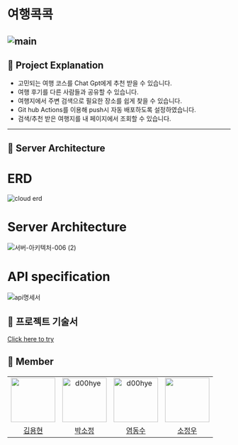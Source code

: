 # 여행콕콕 
![main](https://github.com/notfound404yhkim/-Public-Travel_Plan/assets/151480575/0ce767ae-faf7-47fa-b4f3-6a39ab660926)
---
## 📌 Project Explanation
- 고민되는 여행 코스를 Chat Gpt에게 추천 받을 수 있습니다.
- 여행 후기를 다른 사람들과 공유할 수 있습니다.
- 여행지에서 주변 검색으로 필요한 장소를 쉽게 찾을 수 있습니다.
- Git hub Actions를 이용해 push시 자동 배포하도록 설정하였습니다.
- 검색/추천 받은 여행지를 내 페이지에서 조회할 수 있습니다.
  
---

## 📌 Server Architecture

# ERD
![cloud erd](https://github.com/notfound404yhkim/-Public-Travel_Plan/assets/151480575/de601dfd-fe4b-4939-8985-652392db04cc)



# Server Architecture
![서버-아키텍처-006 (2)](https://github.com/notfound404yhkim/-Public-Travel_Plan/assets/151480575/15ce28a8-6cf6-4bde-a423-7aacc7afcd9a)


# API specification
![api명세서](https://github.com/notfound404yhkim/-Public-Travel_Plan/assets/151480575/365724f0-3719-44de-bc32-723345d5a494)


## 📌 프로젝트 기술서
  [Click here to try](https://docs.google.com/presentation/d/1-mRbMcHP3XSyBuf9QpNJJzrqZZA4GnE1mKZyzqgKnag/edit#slide=id.g28ed074c25f_0_41)


## 🌈 Member</p>

| | | | |
|:---:|:---:|:---:|:---:|
|<img src="https://github.com/notfound404yhkim/-Public-Travel_Plan/assets/151480575/48083df8-d918-4549-969b-2e4cb738c1e7.jpg" width="100" height="100">|<img src="https://github.com/notfound404yhkim/-Public-Travel_Plan/assets/151480575/a2bba2ed-f059-4ef4-b0f1-e556d2a54e28.jpg" alt="d00hye" width="100" height="100">|<img src="https://github.com/notfound404yhkim/-Public-Travel_Plan/assets/151480575/3dc68a65-37d4-41b1-84c9-5a06d0e260e2.jpg" alt="d00hye" width="100" height="100">|<img src="https://github.com/notfound404yhkim/-Public-Travel_Plan/assets/151480575/5f7cc4f6-8b47-4f50-a319-4b53800cb86c.jpg" width="100" height="100">|
|[김용현](https://github.com/notfound404yhkim)|[박소정](https://github.com/thwjdstar)|[염동수](https://github.com/Yeomdongsu)|[소정우](https://github.com/Minami127)|




